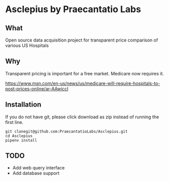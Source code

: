 # Asclepius by Praecantatio Labs

## What
Open source data acquisition project for transparent price comparison of various US Hospitals

## Why 
Transparent pricing is important for a free market. Medicare now requires it.

https://www.msn.com/en-us/news/us/medicare-will-require-hospitals-to-post-prices-online/ar-AAwiccI

## Installation
If you do not have git, please click download as zip instead of running the first line.
```Shell
git clonegit@github.com:PraecantatioLabs/Asclepius.git
cd Asclepius
pipenv install
```

## TODO

- Add web query interface
- Add database support 

